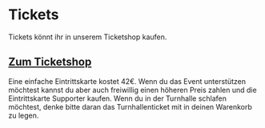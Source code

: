 # Tickets

Tickets könnt ihr in unserem Ticketshop kaufen.

## [Zum Ticketshop](https://tickets.chaostreff-flensburg.de/ctfl/42ruetueta/)

Eine einfache Eintrittskarte kostet 42€. Wenn du das Event unterstützen möchtest kannst du aber auch freiwillig einen höheren Preis zahlen und die Eintrittskarte Supporter kaufen. Wenn du in der Turnhalle schlafen möchtest, denke bitte daran das Turnhallenticket mit in deinen Warenkorb zu legen.
